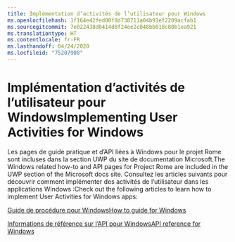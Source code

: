 ```yaml
---
title: Implémentation d’activités de l’utilisateur pour Windows
ms.openlocfilehash: 1f164e42fed00f8d738711a04b91ef2209acfab1
ms.sourcegitcommit: 7e022438d0414d8f24ee2c048bb018c80b1ea921
ms.translationtype: HT
ms.contentlocale: fr-FR
ms.lasthandoff: 04/24/2020
ms.locfileid: "75207908"
---
```

# <a name="implementing-user-activities-for-windows"></a><span data-ttu-id="fa0db-102">Implémentation d’activités de l’utilisateur pour Windows</span><span class="sxs-lookup"><span data-stu-id="fa0db-102">Implementing User Activities for Windows</span></span>

<span data-ttu-id="fa0db-103">Les pages de guide pratique et d’API liées à Windows pour le projet Rome sont incluses dans la section UWP du site de documentation Microsoft.</span><span class="sxs-lookup"><span data-stu-id="fa0db-103">The Windows related how-to and API pages for Project Rome are included in the UWP section of the Microsoft docs site.</span></span> <span data-ttu-id="fa0db-104">Consultez les articles suivants pour découvrir comment implémenter des activités de l’utilisateur dans les applications Windows :</span><span class="sxs-lookup"><span data-stu-id="fa0db-104">Check out the following articles to learn how to implement User Activities for Windows apps:</span></span>

[<span data-ttu-id="fa0db-105">Guide de procédure pour Windows</span><span class="sxs-lookup"><span data-stu-id="fa0db-105">How to guide for Windows</span></span>](https://docs.microsoft.com/windows/uwp/launch-resume/useractivities)

[<span data-ttu-id="fa0db-106">Informations de référence sur l’API pour Windows</span><span class="sxs-lookup"><span data-stu-id="fa0db-106">API reference for Windows</span></span>](https://docs.microsoft.com/uwp/api/windows.applicationmodel.useractivities)